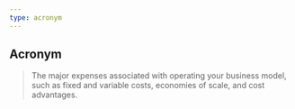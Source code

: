```yaml
---
type: acronym
---
```

## Acronym
> The major expenses associated with operating your business model, such as fixed and variable costs, economies of scale, and cost advantages.
